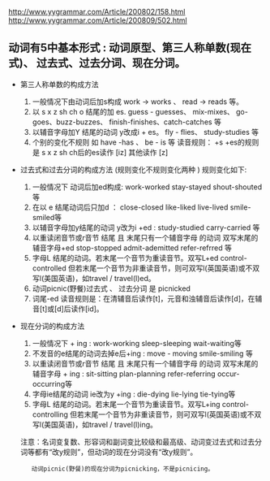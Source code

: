 http://www.yygrammar.com/Article/200802/158.html
http://www.yygrammar.com/Article/200809/502.html

## 动词有5中基本形式 : 动词原型、第三人称单数(现在式)、 过去式、过去分词、现在分词。

- 第三人称单数的构成方法
	1. 一般情况下由动词后加s构成 work -> works  、  read -> reads 等。
	2. 以 s x z sh ch o 结尾的加 es.  guess - guesses、 mix-mixes、 go-goes、buzz-buzzes、 finish-finishes、catch-catches 等
	3. 以辅音字母加Y 结尾的动词 y改成i + es。 fly - flies、 study-studies 等
	4. 个别的变化不规则 如 have -has 、 be - is 等
	读音规则：  +s +es的规则是 s x z sh ch后的es读作 [iz] 其他读作 [z]


- 过去式和过去分词的构成方法 (规则变化不规则变化两种 ) 规则变化如下:
	1. 一般情况下 动词后加ed构成: work-worked stay-stayed shout-shouted 等
	2. 在以 e 结尾动词后只加d ： close-closed like-liked live-lived smile-smiled等
	3. 以辅音字母加y结尾的动词 y改为i +ed : study-studied carry-carried 等
	4. 以重读闭音节或r音节 结尾 且 末尾只有一个辅音字母 的动词 双写末尾的辅音字母+ed stop-stopped  admit-ademitted refer-refrred 等
	5. 字母L 结尾的动词。若末尾一个音节为重读音节。双写L+ed  control-controlled 但若末尾一个音节为非重读音节，则可双写l(英国英语)或不双写l(美国英语)，如travel / travel(l)ed。
	6. 动词picnic(野餐)过去式 、 过去分词 是 picnicked
	7. 词尾-ed 读音规则是：在清辅音后读作[t]，元音和浊辅音后读作[d]，在辅音[t]或[d]后读作[id]。

- 现在分词的构成方法

	1. 一般情况下 + ing : work-working sleep-sleeping wait-waiting等
	2. 不发音的e结尾的动词去掉e后+ing : move - moving smile-smiling 等
	3. 以重读闭音节或r音节 结尾 且 末尾只有一个辅音字母 的动词 双写末尾的辅音字母 + ing : sit-sitting plan-planning refer-referring occur-occurring等
	4. 字母ie结尾的动词 ie改为y +ing : die-dying lie-lying tie-tying等
	5. 字母L 结尾的动词。若末尾一个音节为重读音节。双写L+ing control-controlling 但若末尾一个音节为非重读音节，则可双写l(英国英语)或不双写l(美国英语)，如travel / travel(l)ing。

	注意：名词变复数、形容词和副词变比较级和最高级、动词变过去式和过去分词等都有“改y规则”，但动词的现在分词没有“改y规则”。

         动词picnic(野餐)的现在分词为picnicking，不是picnicing。